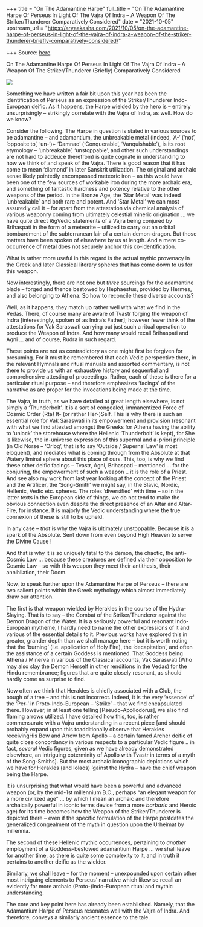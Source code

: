 +++
title = "On The Adamantine Harpe"
full_title = "On The Adamantine Harpe Of Perseus In Light Of The Vajra Of Indra – A Weapon Of The Striker/Thunderer Comparatively Considered"
date = "2021-10-05"
upstream_url = "https://aryaakasha.com/2021/10/05/on-the-adamantine-harpe-of-perseus-in-light-of-the-vajra-of-indra-a-weapon-of-the-striker-thunderer-briefly-comparatively-considered/"

+++
Source: [here](https://aryaakasha.com/2021/10/05/on-the-adamantine-harpe-of-perseus-in-light-of-the-vajra-of-indra-a-weapon-of-the-striker-thunderer-briefly-comparatively-considered/).

On The Adamantine Harpe Of Perseus In Light Of The Vajra Of Indra – A Weapon Of The Striker/Thunderer (Briefly) Comparatively Considered

![](https://aryaakasha.files.wordpress.com/2021/10/perseus_by_antonio_canova.jpg?w=884)

Something we have written a fair bit upon this year has been the
identification of Perseus as an expression of the Striker/Thunderer
Indo-European deific. As it happens, the Harpe wielded by the hero is –
entirely unsurprisingly – strikingly correlate with the Vajra of Indra,
as well. How do we know?

Consider the following. The Harpe in question is stated in various
sources to be adamantine – and adamantium, the unbreakable metal
(indeed, ‘A-‘ (‘not’, ‘opposite to’, ‘un-‘)+ ‘Damnao’ (‘Conquerable’,
‘Vanquishable’), is its root etymology – ‘unbreakable’, ‘unstoppable’,
and other such understandings are not hard to addeuce therefrom) is
quite cognate in understanding to how we think of and speak of the
Vajra. There is good reason that it has come to mean ‘diamond’ in later
Sanskrit utilization. The original and archaic sense likely pointedly
encompassed meteoric iron – as this would have been one of the few
sources of workable iron during the more archaic era, and something of
fantastic hardness and potency relative to the other weapons of the
period. In the Bronze Age, the ‘Star Metal’ was indeed ‘unbreakable’ and
both rare and potent. And ‘Star Metal’ we can most assuredly call it –
for apart from the attestation via chemical analysis of various weaponry
coming from ultimately celestial mineric origination … we have quite
direct RigVedic statements of a Vajra being conjured by Brihaspati in
the form of a meteorite – utilized to carry out an orbital bombardment
of the subterranean lair of a certain demon-dragon. But those matters
have been spoken of elsewhere by us at length. And a mere co-occurrence
of metal does not securely anchor this co-identification.

What is rather more useful in this regard is the actual mythic provenacy
in the Greek and later Classical literary spheres that has come down to
us for this weapon.

Now interestingly, there are not one but *three* sourcings for the
adamantine blade – forged and thence bestowed by Hephaestus, provided by
Hermes, and also belonging to Athena. So how to reconcile these diverse
accounts?

Well, as it happens, they match up rather well with what we find in the
Vedas. There, of course many are aware of Tvastr forging the weapon of
Indra \[interestingly, spoken of as Indra’s Father\]; however fewer
think of the attestations for Vak Saraswati carrying out just such a
ritual operation to produce the Weapon of Indra. And how many would
recall Brihaspati and Agni … and of course, Rudra in such regard.

These points are not as contradictory as one might first be forgiven for
presuming. For it must be remembered that each Vedic perspective there,
in the relevant Hymnals and ritual manuals and assorted commentary, is
not there to provide us with an exhaustive history and sequential and
comprehensive attesting of proceedings. Rather, each of these is there
for a particular ritual purpose – and therefore emphasizes ‘facings’ of
the narrative as are proper for the invocations being made at the time.

The Vajra, in truth, as we have detailed at great length elsewhere, is
not simply a ‘Thunderbolt’. It is a sort of congealed, immanentized
Force of Cosmic Order (Rta) It- (or rather Her-)Self. This is why there
is such an essential role for Vak Saraswati in its empowerment and
provision (resonant with what we find attested amongst the Greeks for
Athena having the ability to ‘unlock’ the storehouse where the Hellenic
‘Thunderbolt’ is kept), for She is likewise, the in-universe expression
of this supernal and a-priori principle (in Old Norse – ‘Orlog’, that is
to say ‘Outside / Supernal Law’ is most eloquent), and mediates what is
coming through from the Absolute at that Watery liminal sphere about
this place of ours. This, too, is why we find these other deific facings
– Tvastr, Agni, Brihaspati – mentioned … for the conjuring, the
empowerment of such a weapon .. it is the role of a Priest. And see also
my work from last year looking at the concept of the Priest and the
Artificer, the ‘Song-Smith’ we might say, in the Slavic, Nordic,
Hellenic, Vedic etc. spheres. The roles ‘diversified’ with time – so in
the latter texts in the European side of things, we do not tend to make
the obvious connection even despite the direct presence of an Altar and
Altar-Fire, for instance. It is majorly the Vedic understanding where
the true connexion of these is still to be upheld.

In any case – *that* is why the Vajra is ultimately unstoppable. Because
it is a spark of the Absolute. Sent down from even beyond High Heaven to
serve the Divine Cause !

And that is why it is so uniquely fatal to the demon, the chaotic, the
anti-Cosmic Law … because these creatures are defined via their
opposition to Cosmic Law – so with this weapon they meet their
antithesis, their annihilation, their Doom.

Now, to speak further upon the Adamantine Harpe of Perseus – there are
two salient points within the Greek mythology which almost immediately
draw our attention.

The first is that weapon wielded by Herakles in the course of the
Hydra-Slaying. That is to say – the Combat of the Striker/Thunderer
against the Demon Dragon of the Water. It is a seriously powerful and
resonant Indo-European mytheme, I hardly need to name the other
expressions of it and various of the essential details to it. Previous
works have explored this in greater, grander depth than we shall manage
here – but it is worth noting that the ‘burning’ (i.e. application of
Holy Fire), the ‘decapitation’, and often the assistance of a certain
Goddess is mentioned. That Goddess being Athena / Minerva in various of
the Classical accounts, Vak Saraswati (Who may also slay the Demon
Herself in other renditions in the Vedas) for the Hindu remembrance;
figures that are quite closely resonant, as should hardly come as
surprise to find.

Now often we think that Herakles is chiefly associated with a Club, the
bough of a tree – and this is not incorrect. Indeed, it is the very
‘essence’ of the ‘Per-‘ in Proto-Indo-European – ‘Strike’ – that we find
encapsulated there. However, in at least one telling
\[Pseudo-Apollodorus\], we also find flaming arrows utilized. I have
detailed how this, too, is rather commensurate with a Vajra
understanding in a recent piece \[and should probably expand upon this
toadditionally observe that Herakles receivingHis Bow and Arrow from
Apollo – a certain famed Archer deific of quite close concordancy in
various respects to a particular Vedic figure .. in fact, *several*
Vedic figures, given as we have already demonstrated elsewhere, an
intriguing coterminity of Apollo with Tvastr in terms of a myth of the
Song-Smiths\]. But the most archaic iconographic depictions which we
have for Herakles (and Iolaos) ‘gainst the Hydra – have the chief weapon
being the Harpe.

It is unsurprising that what would have been a powerful and advanced
weapon (or, by the mid-1st millennium B.C., perhaps “an elegant weapon
for a more civilized age” … by which I mean an archaic and therefore
archaically powerful in iconic terms device from a more *barbaric* and
Heroic age) for its time becomes how the Weapon of the Striker/Thunderer
is depicted there – even if the specific formulation of the Harpe
postdates the generalized congealment of the myth in question upon the
Urheimat by millennia.

The second of these Hellenic mythic occurrences, pertaining to *another*
employment of a Goddess-bestowed adamantium Harpe … we shall leave for
another time, as there is quite some complexity to it, and in truth it
pertains to another deific as the wielder.

Similarly, we shall leave – for the moment – unexpounded upon certain
other most intriguing elements to Perseus’ narrative which likewise
recall an evidently far more archaic (Proto-)Indo-European ritual and
mythic understanding.

The core and key point here has already been established. Namely, that
the Adamantium Harpe of Perseus resonates well with the Vajra of Indra.
And therefore, conveys a similarly ancient essence to the tale.
